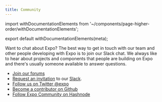 ```yaml
---
title: Community
---
```


import withDocumentationElements from '~/components/page-higher-order/withDocumentationElements';

export default withDocumentationElements(meta);

Want to chat about Expo? The best way to get in touch with our team and other people developing with Expo is to join our Slack chat. We always like to hear about projects and components that people are building on Expo and there's usually someone available to answer questions.

- [Join our forums](http://forums.expo.io/)
- [Request an invitation](https://slack.expo.io/) to our [Slack](https://expo-developers.slack.com/).
- [Follow us on Twitter @expo](https://twitter.com/expo)
- [Become a contributor on Github](https://github.com/expo)
- [Follow Expo Community on Hashnode](https://hashnode.com/n/expo)
